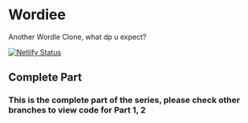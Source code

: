 # Wordiee
Another Wordle Clone, what dp u expect?

[![Netlify Status](https://api.netlify.com/api/v1/badges/637e9fd9-cf55-4944-9f57-9056b52cf836/deploy-status)](https://app.netlify.com/sites/wordiee/deploys)

## Complete Part
### This is the complete part of the series, please check other branches to view code for Part 1, 2

